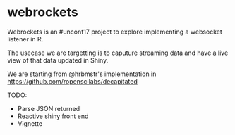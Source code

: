 # webrockets
Webrockets is an #unconf17 project to explore implementing a websocket listener in R.

The usecase we are targetting is to caputure streaming data and have a live view of that data updated in Shiny. 

We are starting from @hrbmstr's implementation in https://github.com/ropenscilabs/decapitated


TODO:
* Parse JSON returned
* Reactive shiny front end
* Vignette


